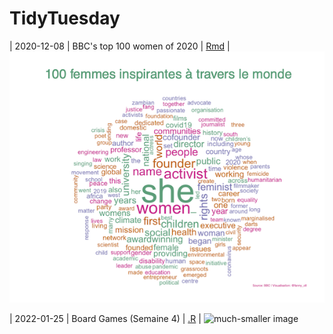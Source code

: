 # TidyTuesday

| 2020-12-08 | BBC's top 100 women of 2020 | [Rmd](Women2020.Rmd) |  ![much-smaller image](Women2020_vf.png)

| 2022-01-25 | Board Games (Semaine 4) | [.R](2022_4.R) | ![much-smaller image](TT_Sem4.png)
